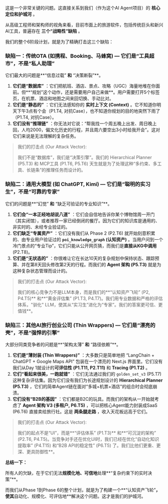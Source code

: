 这是一个非常关键的问题。这直接关系到我们（作为这个AI Agent项目）的 **核心定位和护城河** 。

从高级工程师和架构师的视角来看，目前市面上的旅游软件，包括传统巨头和新兴AI工具，普遍存在 **三个“战略性”缺陷** 。

我们的整个6阶段计划，就是为了精确打击这三个缺陷：

### 缺陷一：传统OTA (如携程、Booking、马蜂窝) — 它们是“工具超市”，不是“私人助理”

它们最大的问题是**“信息过载” **和** “决策断裂”**。

1. **它们是“数据库”** ：它们把航班、酒店、景点、攻略（UGC）海量地堆在你面前。但**“规划”这个动作，还是需要用户自己来做**。用户需要打开5个标签页，在机票、酒店和地图之间来回切换、手动比对。
2. **它们是“静态的”** ：它们无法感知你的 **实时上下文 (Context)** 。它不知道你明天下午3点有个会（P1.T4, 对抗Case），也不知道你规划的目的地突然下雨了（P1.T4, 对抗Case）。
3. **它们没有“推理链”** ：你无法对它说：“帮我找一个周五晚上出发、周日晚上回，人均2000，偏文化历史的行程，并且周六要空出3小时给我开会”。这对它们来说是无法理解的复杂任务。

> 我们的打击点 (Our Attack Vector):
>
> 我们不是“数据库”，我们是“决策引擎”。我们的 Hierarchical Planner (P5.T3) 和 MCP工具 (P1.T6, P5.T6) 天生就是为了处理这种“多约束、多工具、长链条”的推理任务而设计的。

### 缺陷二：通用大模型 (如 ChatGPT, Kimi) — 它们是“聪明的实习生”，不是“可靠的专家”

它们的问题是**“幻觉” **和** “缺乏可验证的专业知识”**。

1. **它们会“一本正经地胡说八道”** ：它们会自信地告诉你某个博物馆周一开门（其实闭馆），或者推荐一家已经倒闭的餐厅。因为它们的知识库是通用的、非实时的、未经专业验证的。
2. **它们缺乏“专属资产”** ：它们没有我们从 Phase 2 (P2.T6) 就开始刻意积累的、由专业用户验证过的  **`poi_knowledge_graph` (认知资产)** 。当用户问到一个冷门景点的“专业Tip”，它们只能从公开网页猜，而我们是**直接从KG中调用** (P2.T8)。
3. **它们是“无状态的”** ：你很难让它在长达10天的复杂规划中保持状态、跟踪预算、并在第8天回头修改第2天的行程。而我们的 **Agent 架构 (P5.T3)** 就是为这种复杂状态管理而设计的。

> 我们的打击点 (Our Attack Vector):
>
> 我们的核心竞争力不是LLM本身，而是我们的**“认知资产飞轮” (P2, P4.T5)** 和**“黄金评估集” (P1.T3, P4.T7)。我们用专业数据和严格的评估体系，"驯化" LLM，使其从“实习生”进化为“专家”。我们的答案更可信、更值钱**。

### 缺陷三：其他AI旅行创业公司 (Thin Wrappers) — 它们是“漂亮的壳”，不是“强悍的引擎”

大部分同类竞争者的问题是**“架构太薄” **和** “路径依赖”**。

1. **它们是“薄封装 (Thin Wrappers)”** ：大多数只是简单地把 “LangChain + ChatGPT + Google Maps API” 包装在一个漂亮的 Next.js 界面里。它们没有我们从Day 1就设计的**可评估性 (P1.T11, P2.T11)** 和  **Tracing (P1.T2)** 。
2. **它们“看起来很美，一跑就错”** ：它们无法通过我们的 `golden_set_v3` (P5.T7) 这种复杂评估集。因为它们没有我们为长途规划设计的  **Hierarchical Planner (P5.T3)** ，它们的简单Agent链在面对“多城+机票+酒店”的组合时会彻底崩溃。
3. **它们没有“B2B的基因”** ：它们都是B2C的玩具。而我们的架构从一开始就考虑了  **Agent 架构 V3 (多租户, P6.T5)** ，可以把核心Agent能力封装成SaaS (P6.T6) 直接卖给旅行社。这是 **两条腿走路** ，收入天花板远高于它们。

> 我们的打击点 (Our Attack Vector):
>
> 我们的起点不是“UI”，而是**“评估体系” (P1.T3)** 和**“可沉淀的架构” (P2.T6, P4.T5)。当竞争对手还在优化UI时，我们已经在优化“自动化知识提取率” (P4.T15) 和“B2B API的稳定性” (P6.T5) 了。我们比他们更重、更深、更具防御性**。

**总结一下：**

所有人的欠缺，在于它们无法**规模化地、可信地**处理**“复杂约束下的实时决策”**。

而我们从Phase 1到Phase 6的整个计划，就是为了构建一个**“认知资产飞轮”**，使其**自动化、规模化、可评估地**解决这个问题。这才是我们的护城河。
